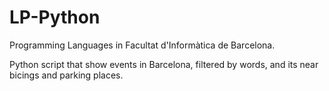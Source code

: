 # LP-Python

Programming Languages in Facultat d'Informàtica de Barcelona.

Python script that show events in Barcelona, filtered by words, and its near bicings and parking places.
